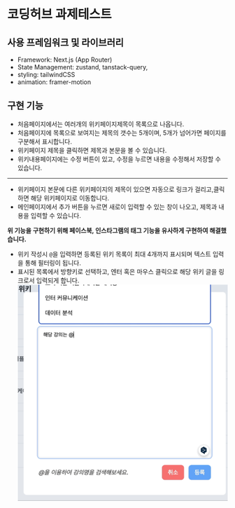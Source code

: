 # 코딩허브 과제테스트

## 사용 프레임워크 및 라이브러리
- Framework: Next.js (App Router)
- State Management: zustand, tanstack-query,
- styling: tailwindCSS
- animation: framer-motion

## 구현 기능
- 처음페이지에서는 여러개의 위키페이지제목이 목록으로 나옵니다.
- 처음페이지에 목록으로 보여지는 제목의 갯수는 5개이며, 5개가 넘어가면 페이지를 구분해서 표시합니다.
- 위키페이지 제목을 클릭하면 제목과 본문을 볼 수 있습니다.
- 위키내용페이지에는 수정 버튼이 있고, 수정을 누르면 내용을 수정해서 저장할 수 있습니다.

---

- 위키페이지 본문에 다른 위키페이지의 제목이 있으면 자동으로 링크가 걸리고,클릭하면 해당 위키페이지로 이동합니다.
- 메인페이지에서 추가 버튼을 누르면 새로이 입력할 수 있는 창이 나오고, 제목과 내용을 입력할 수 있습니다.

**위 기능을 구현하기 위해 페이스북, 인스타그램의 태그 기능을 유사하게 구현하여 해결했습니다.**
- 위키 작성시 `@`을 입력하면 등록된 위키 목록이 최대 4개까지 표시되며 텍스트 입력을 통해 필터링이 됩니다.
- 표시된 목록에서 방향키로 선택하고, 엔터 혹은 마우스 클릭으로 해당 위키 글을 링크로서 입력되게 합니다.
![readme-tag-example.gif](assets%2Freadme-tag-example.gif)